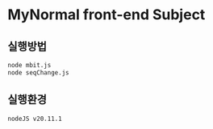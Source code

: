 
# MyNormal front-end Subject


## 실행방법

```bash
node mbit.js 
node seqChange.js 
```

## 실행환경

```bash
nodeJS v20.11.1
```
